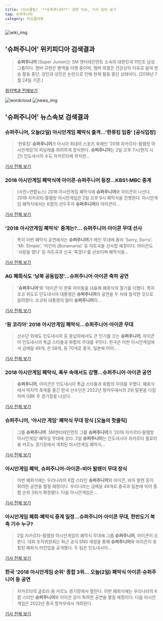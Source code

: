 ```yaml
---
title: (이슈클립) '**슈퍼주니어**' 관련 이슈, 기사 모아 보기
tag: 슈퍼주니어
category: 이슈클리핑
---
```

![wiki_img](https://user-images.githubusercontent.com/42597476/44503234-41136a80-a6d0-11e8-9071-6fc6418eafe4.png)
## **'**슈퍼주니어**'** 위키피디아 검색결과
>**슈퍼주니어** (Super Junior)는 SM 엔터테인먼트 소속의 대한민국 11인조 남성 그룹이다. 멤버 규현은 병역을 이행 중이며, 멤버 희철은 건강상의 이유로 음악 방송 활동 중단, 강인과 성민은 논란으로 인해 현재 활동 중단 상태이다. (2018년 7월 24일 기준.)

<a href="https://ko.wikipedia.org/wiki/슈퍼주니어" target="_blank">위키백과 전체보기</a>

![wordcloud](https://s3.ap-northeast-2.amazonaws.com/lyrics101-wordcloud/2018-09-02-1535897208.png)
![news_img](https://user-images.githubusercontent.com/42597476/44507050-1206f400-a6e4-11e8-8d98-7ffbfebb353f.png)
## **'**슈퍼주니어**'** 뉴스속보 검색결과
### **슈퍼주니어**, 오늘(2일) 아시안게임 폐막식 출격…'한류킹 입증' [공식입장]

>‘한류킹’ **슈퍼주니어**가 아시아 최대의 스포츠 축제인 ‘2018 자카르타-팔렘방 아시안게임’의 피날레를 화려하게 장식한다. **슈퍼주니어**는 2일 오후 7시(현지 시간) 인도네시아 수도 자카르타에 위치한...

<a href="http://www.osen.co.kr/article/G1110980424" target="_blank">기사 전체 보기</a>

### 2018 아시안게임 폐막식에 아이콘·**슈퍼주니어** 등장…KBS1·MBC 중계

>(사진=연합뉴스) 2018 아시안게임 폐막식에 **슈퍼주니어**와 아이콘이 나선다. 2018 자카르타·팔렘방 아시안게임은 2일 오후 9시 폐막식을 진행한다. 아시안게임 폐막식에서는 K팝의 선두주자 **슈퍼주니어**와 아이콘이...

<a href="http://news20.busan.com/controller/newsController.jsp?newsId=20180902000163" target="_blank">기사 전체 보기</a>

### '2018 아시안게임 폐막식' 중계는?… **슈퍼주니어**·아이콘 무대 선사

>특히 이번 폐막식 공연에서는 **슈퍼주니어**가 메인 무대에 올라 'Sorry, Sorry', 'Mr. Simple', '미인아 (Bonamana)' 등 히트곡을 선사할 예정이다. 아이콘도 '사랑을 했다' 등 히트곡과 신곡 '죽겠다'를 선보이며 폐막식을...

<a href="http://www.kyeongin.com/main/view.php?key=20180902010000412" target="_blank">기사 전체 보기</a>

### AG 폐회식도 '남북 공동입장'…**슈퍼주니어**·아이콘 축하 공연

>'**슈퍼주니어**'와 '아이콘'이 한류 아이돌을 대표해 폐회식의 열기를 더했다. 특히 조코 위도도 인도네시아 대통령은 **슈퍼주니어**의 공연을 두 차례 참석한 것으로 알려졌다. 조코위 대통령의 딸이 **슈퍼주니어**의...

<a href="http://news.joins.com/article/olink/22527182" target="_blank">기사 전체 보기</a>

### ‘원 코리아’ 2018 아시안게임 폐막식…**슈퍼주니어**·아이콘 무대

>선수단 외에도 인도네시아 등 동남아에서도 큰 인기를 끄는 **슈퍼주니어**, 아이콘이 인도네시아 특급 스타들과 화합의 무대를 꾸민다. 한국은 이번 아시안게임에서 금메달 49개, 은 58개, 동 70개로 중국, 일본에 이어...

<a href="http://www.seoul.co.kr/news/newsView.php?id=20180902500066&wlog_tag3=naver" target="_blank">기사 전체 보기</a>

### 2018 아시안게임 폐막식, 폭우 속에서도 강행…**슈퍼주니어**·아이콘 공연

>**슈퍼주니어**, 아이콘은 인도네시아 특급 스타들과 화합의 무대를 꾸몄다. 폐회식에서 마지막 축제를 즐긴 한국 선수단은 2022년 항저우에서의 2위 탈환을 다짐하며 GBK 주 경기장을 나섰다.

<a href="http://www.slist.kr/news/articleView.html?idxno=44387" target="_blank">기사 전체 보기</a>

### **슈퍼주니어**, ‘아시안 게임’ 폐막식 무대 장식 [오늘의 핫클릭]

>그룹 **슈퍼주니어**. SM엔터테인먼트 그룹 **슈퍼주니어**가 ‘2018 자카르타·팔렘방 아시안게임’ 폐막실 무대에 섰다. 2일 **슈퍼주니어**는 인도네시아 자카르타 겔로라 붕 카르노 경기장에서 개최된 아시안게임 폐막식...

<a href="http://sports.khan.co.kr/news/sk_index.html?art_id=201809021709003&sec_id=540101&pt=nv" target="_blank">기사 전체 보기</a>

### 아시안게임 폐막, **슈퍼주니어**-아이콘-비아 발렌이 무대 장식

>이번 폐회식에는 우리나라의 K팝 스타인 **슈퍼주니어**와 아이콘, 비아 발렌 등이 화려한 공연을 펼칠 예정이다. 우리나라는 금메달 49개로 중국과 일본에 이어 종합 순위 3위가 확정됐다. 다음 아시안게임은...

<a href="http://www.nextdaily.co.kr/news/article.html?id=20180902800023" target="_blank">기사 전체 보기</a>

### 아시안게임 폐회·폐막식 중계 일정...**슈퍼주니어**·아이콘 무대, 한반도기 북측 기수 누구?

>2일 자카르타-팔렘방 아시안게임의 폐막식 무대에 그룹 **슈퍼주니어**, 아이콘이 오른다. 대회 조직위원회는 최근 공식 SNS 계정을 통해 **슈퍼주니어**와 아이콘이 포함된 폐회식 라인업을 공개했다. 두 팀은 인도네시아...

<a href="http://www.kookje.co.kr/news2011/asp/newsbody.asp?code=0500&key=20180902.99099015004" target="_blank">기사 전체 보기</a>

### 한국 '2018 아시안게임 순위' 종합 3위… 오늘(2일) 폐막식 아이콘·**슈퍼주니어** 등 공연

>자카르타의 글로라 붕 카르노 경기장에서 열린다.   이번 폐회식에는 우리나라의 K팝 스타인 **슈퍼주니어**와 아이콘 등이 화려한 공연을 펼칠 예정이다. 다음 아시안게임은 2022년 중국 항저우에서 개최된다.

<a href="http://www.topdaily.kr/news/articleView.html?idxno=55123" target="_blank">기사 전체 보기</a>


